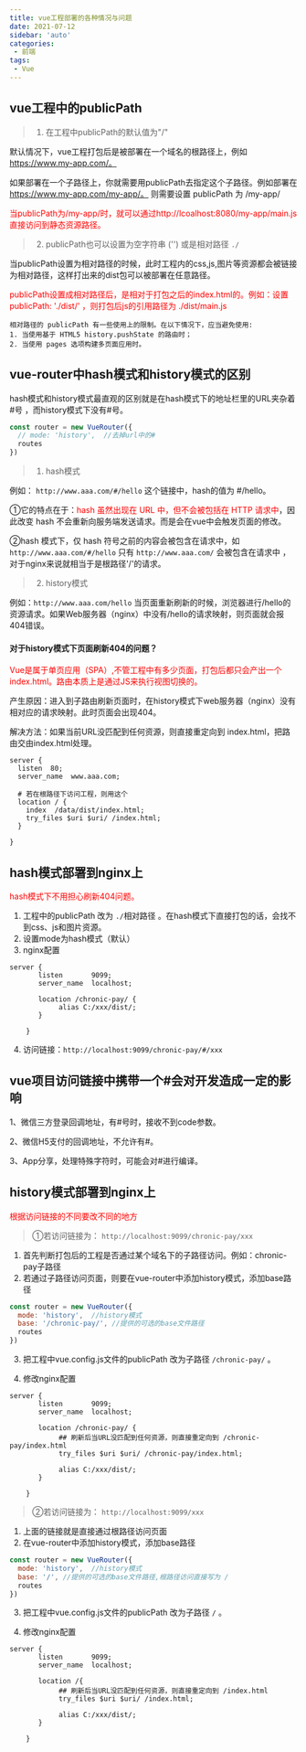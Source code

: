 ```yaml
---
title: vue工程部署的各种情况与问题
date: 2021-07-12
sidebar: 'auto'
categories: 
 - 前端
tags:
 - Vue
---
```


## vue工程中的publicPath

> 1. 在工程中publicPath的默认值为"/"

默认情况下，vue工程打包后是被部署在一个域名的根路径上，例如 https://www.my-app.com/。

如果部署在一个子路径上，你就需要用publicPath去指定这个子路径。例如部署在 https://www.my-app.com/my-app/。 则需要设置 publicPath 为 /my-app/


<span style="color: red;">当publicPath为/my-app/时，就可以通过http://lcoalhost:8080/my-app/main.js 直接访问到静态资源路径。</span>


> 2. publicPath也可以设置为空字符串 ('') 或是相对路径 `./`

当publicPath设置为相对路径的时候，此时工程内的css,js,图片等资源都会被链接为相对路径，这样打出来的dist包可以被部署在任意路径。

<span style="color: red;">publicPath设置成相对路径后，是相对于打包之后的index.html的。例如：设置 publicPath: './dist/' ，则打包后js的引用路径为 ./dist/main.js </span>


```
相对路径的 publicPath 有一些使用上的限制。在以下情况下，应当避免使用:
1. 当使用基于 HTML5 history.pushState 的路由时；
2. 当使用 pages 选项构建多页面应用时。
```

## vue-router中hash模式和history模式的区别

hash模式和history模式最直观的区别就是在hash模式下的地址栏里的URL夹杂着#号 ，而history模式下没有#号。

```js
const router = new VueRouter({
  // mode: 'history',  //去掉url中的#
  routes
})
```



> 1. hash模式

例如： `http://www.aaa.com/#/hello` 这个链接中，hash的值为 #/hello。

①它的特点在于：<span style="color: red;">hash 虽然出现在 URL 中，但不会被包括在 HTTP 请求中</span>，因此改变 hash 不会重新向服务端发送请求。而是会在vue中会触发页面的修改。

②hash 模式下，仅 hash 符号之前的内容会被包含在请求中，如 `http://www.aaa.com/#/hello` 只有 `http://www.aaa.com/` 会被包含在请求中 ，对于nginx来说就相当于是根路径'/'的请求。 


> 2. history模式

例如：`http://www.aaa.com/hello` 当页面重新刷新的时候，浏览器进行/hello的资源请求。如果Web服务器（nginx）中没有/hello的请求映射，则页面就会报404错误。


#### 对于history模式下页面刷新404的问题？

<span style="color: red;">Vue是属于单页应用（SPA）,不管工程中有多少页面，打包后都只会产出一个index.html。路由本质上是通过JS来执行视图切换的。</span>

产生原因：进入到子路由刷新页面时，在history模式下web服务器（nginx）没有相对应的请求映射。此时页面会出现404。

解决方法：如果当前URL没匹配到任何资源，则直接重定向到 index.html，把路由交由index.html处理。

```nginx
server {
  listen  80;
  server_name  www.aaa.com;

  # 若在根路径下访问工程，则用这个
  location / {
    index  /data/dist/index.html;
    try_files $uri $uri/ /index.html;
  }

}
```

## hash模式部署到nginx上

<span style="color: red;">hash模式下不用担心刷新404问题。</span>

1. 工程中的publicPath 改为 `./`相对路径 。在hash模式下直接打包的话，会找不到css、js和图片资源。
2. 设置mode为hash模式（默认）
3. nginx配置

```nginx
server {
       listen       9099;
       server_name  localhost;

	   location /chronic-pay/ {
		    alias C:/xxx/dist/;
       }

    }
```

4. 访问链接：`http://localhost:9099/chronic-pay/#/xxx`


## vue项目访问链接中携带一个#会对开发造成一定的影响

1、微信三方登录回调地址，有#号时，接收不到code参数。

2、微信H5支付的回调地址，不允许有#。

3、App分享，处理特殊字符时，可能会对#进行编译。


## history模式部署到nginx上

<span style="color: red;">根据访问链接的不同要改不同的地方</span>

> ①若访问链接为： ```http://localhost:9099/chronic-pay/xxx```

1. 首先判断打包后的工程是否通过某个域名下的子路径访问。例如：chronic-pay子路径
2. 若通过子路径访问页面，则要在vue-router中添加history模式，添加base路径

```js
const router = new VueRouter({
  mode: 'history',  //history模式
  base: '/chronic-pay/', //提供的可选的base文件路径
  routes
})
```

3. 把工程中vue.config.js文件的publicPath 改为子路径 `/chronic-pay/` 。

4. 修改nginx配置

```nginx
server {
       listen       9099;
       server_name  localhost;

	   location /chronic-pay/ {
            ## 刷新后当URL没匹配到任何资源，则直接重定向到 /chronic-pay/index.html
            try_files $uri $uri/ /chronic-pay/index.html;
            
            alias C:/xxx/dist/;
       }

    }
```

> ②若访问链接为： ```http://localhost:9099/xxx```

1. 上面的链接就是直接通过根路径访问页面
2. 在vue-router中添加history模式，添加base路径

```js
const router = new VueRouter({
  mode: 'history',  //history模式
  base: '/', //提供的可选的base文件路径,根路径访问直接写为 /
  routes
})
```

3. 把工程中vue.config.js文件的publicPath 改为子路径 `/` 。

4. 修改nginx配置

```nginx
server {
       listen       9099;
       server_name  localhost;

	   location /{
            ## 刷新后当URL没匹配到任何资源，则直接重定向到 /index.html
            try_files $uri $uri/ /index.html;
            
            alias C:/xxx/dist/;
       }

    }
```